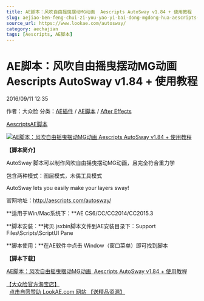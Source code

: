 ```yaml
---
title: AE脚本：风吹自由摇曳摆动MG动画  Aescripts AutoSway v1.84 + 使用教程
slug: aejiao-ben-feng-chui-zi-you-yao-yi-bai-dong-mgdong-hua-aescripts-autosway-v1-84-shi-yong-jiao-cheng
source_url: https://www.lookae.com/autosway/
category: aechajian
tags: [Aescripts, AE脚本]
---
```

# AE脚本：风吹自由摇曳摆动MG动画 Aescripts AutoSway v1.84 + 使用教程

2016/09/11 12:35

作者：大众脸
分类：[AE插件](https://www.lookae.com/after-effects/aechajian/) / [AE脚本](https://www.lookae.com/after-effects/aescripts/) / [After Effects](https://www.lookae.com/after-effects/)

[Aescripts](https://www.lookae.com/tag/aescripts/)[AE脚本](https://www.lookae.com/tag/ae%e8%84%9a%e6%9c%ac/)

[![AE脚本：风吹自由摇曳摆动MG动画  Aescripts AutoSway v1.84 + 使用教程](https://www.lookae.com/wp-content/uploads/2016/09/autosway_top.jpg "AE脚本：风吹自由摇曳摆动MG动画  Aescripts AutoSway v1.84 + 使用教程-LookAE.com")](https://www.lookae.com/wp-content/uploads/2016/09/autosway_top.jpg)

**【脚本简介】**

AutoSway 脚本可以制作风吹自由摇曳摆动MG动画，且完全符合重力学

包含两种模式：图层模式，木偶工具模式

AutoSway lets you easily make your layers sway!

官网地址：http://aescripts.com/autosway/

**适用于Win/Mac系统下：**AE CS6/CC/CC2014/CC2015.3

**脚本安装：**拷贝.jsxbin脚本文件到AE安装目录下：Support Files\Scripts\ScriptUI Pane

**脚本使用：**在AE软件中点击 Window（窗口菜单）即可找到脚本

**【脚本下载】**

[AE脚本：风吹自由摇曳摆动MG动画  Aescripts AutoSway v1.84 + 使用教程](http://lookae.ctfile.com/fs/Qt9156387193)

[【大众脸官方淘宝店】](https://lookae.taobao.com/)                [点击自愿赞助 LookAE.com 网站 【送精品资源】](https://www.lookae.com/sponsor/)
